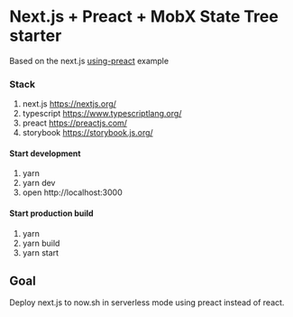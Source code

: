 # Next.js + Preact + MobX State Tree starter

Based on the next.js [using-preact](https://github.com/zeit/next.js/tree/canary/examples/using-preact) example

### Stack

1. next.js https://nextjs.org/
2. typescript https://www.typescriptlang.org/
3. preact https://preactjs.com/
4. storybook https://storybook.js.org/

#### Start development

1.  yarn
2.  yarn dev
3.  open http://localhost:3000

#### Start production build

1.  yarn
2.  yarn build
3.  yarn start

## Goal

Deploy next.js to now.sh in serverless mode using preact instead of react.
